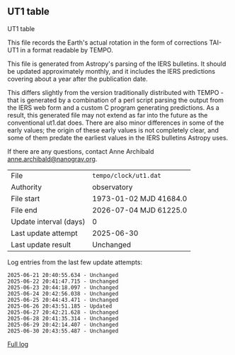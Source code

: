 
## UT1 table

UT1 table

This file records the Earth's actual rotation in the form of
corrections TAI-UT1 in a format readable by TEMPO.

This file is generated from Astropy's parsing of the IERS
bulletins. It should be updated approximately monthly, and it
includes the IERS predictions covering about a year after the
publication date.

This differs slightly from the version traditionally distributed
with TEMPO - that is generated by a combination of a perl script
parsing the output from the IERS web form and a custom C program
generating predictions. As a result, this generated file may not
extend as far into the future as the conventional ut1.dat does.
There are also minor differences in some of the early values; the
origin of these early values is not completely clear, and some of
them predate the earliest values in the IERS bulletins Astropy uses.

If there are any questions, contact Anne Archibald
<anne.archibald@nanograv.org>.

|     |     |
|:--- |:--- |
| File | `tempo/clock/ut1.dat` |
| Authority | observatory |
| File start | 1973-01-02 MJD 41684.0 |
| File end | 2026-07-04 MJD 61225.0 |
| Update interval (days) | 0 |
| Last update attempt | 2025-06-30 |
| Last update result | Unchanged |

Log entries from the last few update attempts:
```
2025-06-21 20:40:55.634 - Unchanged
2025-06-22 20:41:47.715 - Unchanged
2025-06-23 20:44:18.097 - Unchanged
2025-06-24 20:42:56.038 - Unchanged
2025-06-25 20:44:43.471 - Unchanged
2025-06-26 20:43:51.185 - Updated
2025-06-27 20:42:21.628 - Unchanged
2025-06-28 20:41:35.314 - Unchanged
2025-06-29 20:42:14.407 - Unchanged
2025-06-30 20:43:55.487 - Unchanged
```
[Full log](https://raw.githubusercontent.com/ipta/pulsar-clock-corrections/main/log/tempo/clock/ut1.dat.log)
